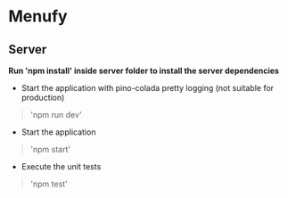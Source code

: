 # Menufy


## Server


**Run 'npm install' inside server folder to install the server dependencies**


- Start the application with pino-colada pretty logging (not suitable for production)

> 'npm run dev'

- Start the application

> 'npm start'

- Execute the unit tests

> 'npm test'